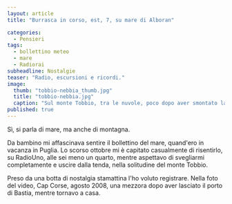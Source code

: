 ```yaml
---
layout: article
title: "Burrasca in corso, est, 7, su mare di Alboran"

categories: 
  - Pensieri
tags: 
  - bollettino meteo
  - mare
  - Radiorai
subheadline: Nostalgie
teaser: "Radio, escursioni e ricordi."
image: 
  thumb: "tobbio-nebbia_thumb.jpg"
  title: "tobbio-nebbia.jpg"
  caption: "Sul monte Tobbio, tra le nuvole, poco dopo aver smontato la tenda."
published: true
---
```

Sì, si parla di mare, ma anche di montagna.

Da bambino mi affascinava sentire il bollettino del mare, quand'ero in vacanza in Puglia.
Lo scorso ottobre mi è capitato casualmente di risentirlo, su RadioUno, alle sei meno un quarto, mentre aspettavo di svegliarmi completamente e uscire dalla tenda, nella solitudine del monte Tobbio.

Preso da una botta di nostalgia stamattina l'ho voluto registrare.
Nella foto del video, Cap Corse, agosto 2008, una mezzora dopo aver lasciato il porto di Bastia, mentre tornavo a casa.
